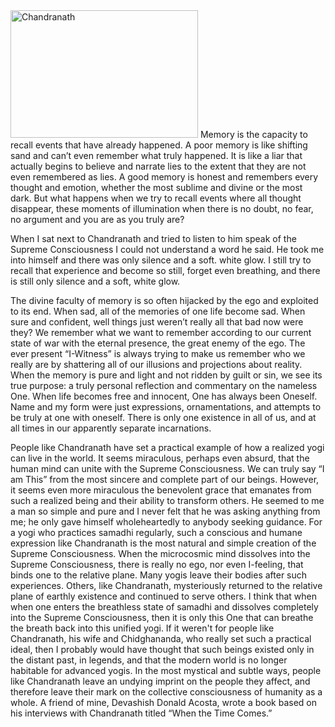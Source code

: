 
<img src="http://elmisterio.org/wp-content/uploads/2015/12/Chandranath-2-300x204.jpg" alt="Chandranath" width="300" height="204" class="alignnone size-medium wp-image-507" />
Memory is the capacity to recall events that have already happened. A poor
memory is like shifting sand and can’t even remember what truly
happened. It is like a liar that actually begins to believe and narrate lies to
the extent that they are not even remembered as lies. A good memory is
honest and remembers every thought and emotion, whether the most
sublime and divine or the most dark. But what happens when we try to
recall events where all thought disappear, these moments of illumination
when there is no doubt, no fear, no argument and you are as you truly are?

When I sat next to Chandranath and tried to listen to him speak of the
Supreme Consciousness I could not understand a word he said. He took me
into himself and there was only silence and a soft. white glow. I still try to
recall that experience and become so still, forget even breathing, and there
is still only silence and a soft, white glow.

The divine faculty of memory is so often hijacked by the ego and exploited
to its end. When sad, all of the memories of one life become sad. When
sure and confident, well things just weren’t really all that bad now were
they? We remember what we want to remember according to our current
state of war with the eternal presence, the great enemy of the ego. The
ever present “I-Witness” is always trying to make us remember who we
really are by shattering all of our illusions and projections about reality.
When the memory is pure and light and not ridden by guilt or sin, we see its
true purpose: a truly personal reflection and commentary on the nameless
One. When life becomes free and innocent, One has always been Oneself.
Name and my form were just expressions, ornamentations, and attempts to
be truly at one with oneself. There is only one existence in all of us, and at
all times in our apparently separate incarnations.

People like Chandranath have set a practical example of how a realized yogi
can live in the world. It seems miraculous, perhaps even absurd, that the
human mind can unite with the Supreme Consciousness. We can truly say
“I am This” from the most sincere and complete part of our beings.
However, it seems even more miraculous the benevolent grace that
emanates from such a realized being and their ability to transform others.
He seemed to me a man so simple and pure and I never felt that he was
asking anything from me; he only gave himself wholeheartedly to anybody
seeking guidance. For a yogi who practices samadhi regularly, such a
conscious and humane expression like Chandranath is the most natural and
simple creation of the Supreme Consciousness. When the microcosmic
mind dissolves into the Supreme Consciousness, there is really no ego, nor
even I-feeling, that binds one to the relative plane. Many yogis leave their
bodies after such experiences. Others, like Chandranath, mysteriously
returned to the relative plane of earthly existence and continued to serve
others. I think that when when one enters the breathless state of samadhi
and dissolves completely into the Supreme Consciousness, then it is only
this One that can breathe the breath back into this unified yogi. If it weren't
for people like Chandranath, his wife and Chidghananda, who
really set such a practical ideal, then I probably would have thought that
such beings existed only in the distant past, in legends, and that the
modern world is no longer habitable for advanced yogis. In the most
mystical and subtle ways, people like Chandranath leave an undying
imprint on the people they affect, and therefore leave their mark on the
collective consciousness of humanity as a whole. A friend of mine,
Devashish Donald Acosta, wrote a book based on his interviews with
Chandranath titled “When the Time Comes.”
